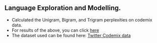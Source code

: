 
## Language Exploration and Modelling.
- Calculated the Unigram, Bigram, and Trigram perplexities on codemix data. 
- For results of the above, you can click [here](https://github.com/woodminus/NLP-Processing-X/blob/master/LanguageModelling/perplexity.png)
- The dataset used can be found here: [Twitter Codemix data](https://github.com/woodminus/NLP-Processing-X/tree/master/LanguageModelling/codemix_data)